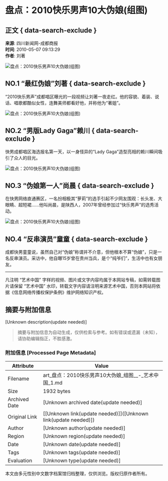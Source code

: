 # 盘点：2010快乐男声10大伪娘(组图)

## 正文 { data-search-exclude }


**来源**: 四川新闻网-成都商报  
**时间**: 2010-05-07 09:13:29  
**作者**: 刘著  

![盘点：2010快乐男声10大伪娘(组图)](../../images/attachement/jpg/site8/20100507/002564bb2e1f0d4dadcd05.jpg)

## NO.1 “最红伪娘”刘著 { data-search-exclude }

“2010快乐男声”成都唱区曝光的一段视频让刘著一夜走红。他的容貌、着装、说话、唱歌都酷似女性，连舞美师都看好他，并称他为“著姐”。

![盘点：2010快乐男声10大伪娘(组图)](../../images/attachement/jpg/site8/20100507/002564bb2e1f0d4dadcd06.jpg)

## NO.2 “男版Lady Gaga”赖川 { data-search-exclude }

快男成都唱区海选报名第一天，以一身怪异的“Lady Gaga”造型亮相的赖川瞬间吸引了众人的目光。

![盘点：2010快乐男声10大伪娘(组图)](../../images/attachement/jpg/site8/20100507/002564bb2e1f0d4dadcd07.jpg)

## NO.3 “伪娘第一人”尚晨 { data-search-exclude }

在快男网络直通赛区，一名扮相极其“萝莉”的选手引起不少网友围观：长头发、大眼睛、超短裙……他叫尚晨，是陕西人，2007年曾经参加过“快乐男声”的选秀活动。

![盘点：2010快乐男声10大伪娘(组图)](../../images/attachement/jpg/site8/20100507/002564bb2e1f0d4dadcd08.jpg)

## NO.4 “反串演员”童童 { data-search-exclude }

成都快男童童说，虽然自己对“伪娘”称谓并不介意，但他根本不算“伪娘”，只是一名反串演员。采访中，他自曝15岁曾在贵州当兵，是个“纯爷们”，生活中也有女朋友。

---

凡注明 “艺术中国” 字样的视频、图片或文字内容均属于本网站专稿，如需转载图片请保留 “艺术中国” 水印，转载文字内容请注明来源艺术中国，否则本网站将依据《信息网络传播权保护条例》维护网络知识产权。
<!-- tcd_original_link http://art.china.cn/music/2010-05/07/content_3500155.htm -->


## 摘要与附加信息

<!-- tcd_abstract -->
[Unknown description(update needed)]
<!-- tcd_abstract_end -->

> 摘要与附加信息为自动生成，仅供检索与参考。如有错误或遗漏（未知），请协助编辑指正，不胜感激。

### 附加信息 [Processed Page Metadata]

| Attribute       | Value                                  |
|-----------------|----------------------------------------|
| Filename        | art_盘点：2010快乐男声10大伪娘_组图__-_艺术中国_1.md                             |
| Size            | 1932 bytes                           |
| Archived Date   | [Unknown archived date(update needed)]                             |
| Original Link   | [[Unknown link(update needed)]]([Unknown link(update needed)])                       |
| Author          | [Unknown author(update needed)]                               |
| Region          | [Unknown region(update needed)]                               |
| Date            | [Unknown date(update needed)]                                 |
| Tags            | [Unknown tags(update needed)]                                 |
| Evaluation            | [Unknown type(update needed)]                                 |
<!-- tcd_table_end -->

本文由多元性别中文数字档案馆归档整理，仅供浏览。版权归原作者所有。
